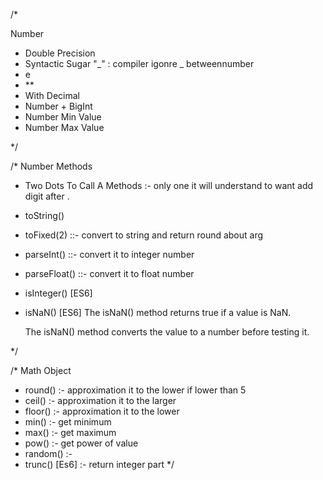 /*
  
  Number
  - Double Precision
  - Syntactic Sugar "_" : compiler igonre _ betweennumber
  - e
  - **
  - With Decimal
  - Number + BigInt
  - Number Min Value
  - Number Max Value
  
*/



/*
  Number Methods
  - Two Dots To Call A Methods :- only one it will understand to want add digit after .
  - toString()
  - toFixed(2) ::- convert to string and return round about arg
  - parseInt()  ::- convert it to integer number
  - parseFloat()  ::- convert it to float number


  - isInteger() [ES6]
  - isNaN() [ES6]
    The isNaN() method returns true if a value is NaN.

    The isNaN() method converts the value to a number before testing it.

*/


/*
  Math Object
  - round()  :- approximation it to the lower if lower than 5
  - ceil()   :- approximation it to the larger 
  - floor()  :- approximation it to the lower 
  - min()    :- get minimum 
  - max()    :- get maximum 
  - pow()    :- get power of value
  - random() :- 
  - trunc() [Es6]  :- return integer part
*/